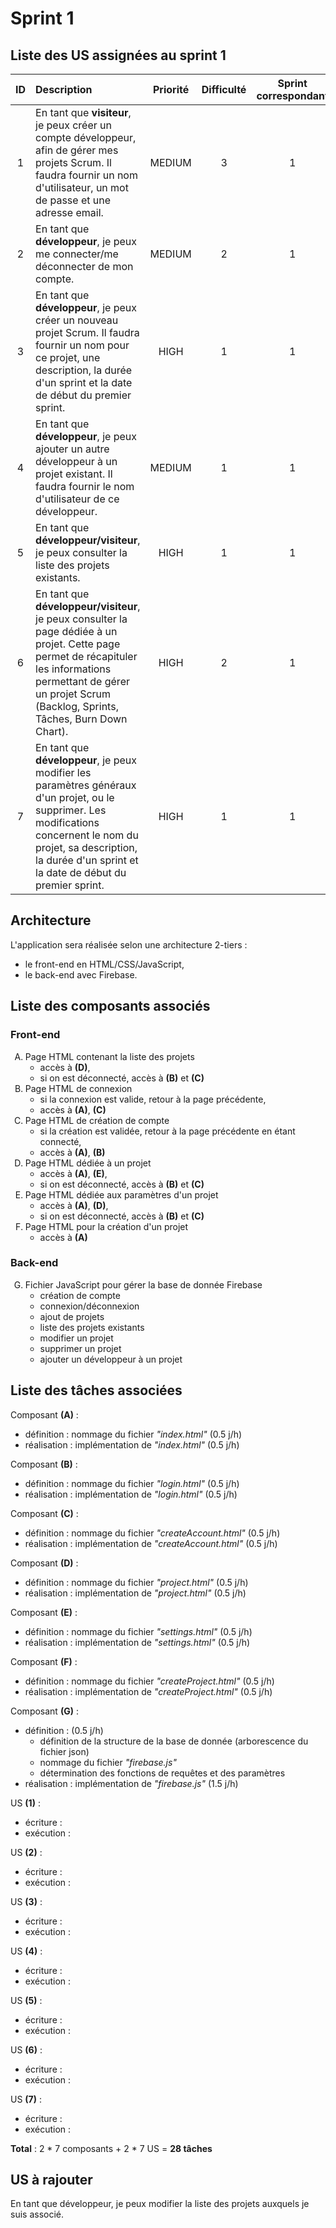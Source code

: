 <style type="text/css">
    ol { list-style-type: upper-alpha; }
</style>
# Sprint 1
## Liste des US assignées au sprint 1
|   ID  |   Description |   Priorité    |   Difficulté      | Sprint correspondant  |
|:-----:|:--------------|:-------------:|:-----------------:|:---------------------:|
|1|En tant que __visiteur__, je peux créer un compte développeur, afin de gérer mes projets Scrum. Il faudra fournir un nom d'utilisateur, un mot de passe et une adresse email.|MEDIUM| 3 | 1 |
|2|En tant que __développeur__, je peux me connecter/me déconnecter de mon compte.|MEDIUM| 2 | 1 |
|3|En tant que __développeur__, je peux créer un nouveau projet Scrum. Il faudra fournir un nom pour ce projet, une description, la durée d'un sprint et la date de début du premier sprint. |HIGH| 1 | 1 |
|4|En tant que __développeur__, je peux ajouter un autre développeur à un projet existant. Il faudra fournir le nom d'utilisateur de ce développeur.|MEDIUM| 1 | 1 |
|5|En tant que __développeur/visiteur__, je peux consulter la liste des projets existants.|HIGH| 1 | 1 |
|6|En tant que __développeur/visiteur__, je peux consulter la page dédiée à un projet. Cette page permet de récapituler les informations permettant de gérer un projet Scrum (Backlog, Sprints, Tâches, Burn Down Chart).|HIGH| 2 | 1 |
|7|En tant que __développeur__, je peux modifier les paramètres généraux d'un projet, ou le supprimer. Les modifications concernent le nom du projet, sa description, la durée d'un sprint et la date de début du premier sprint.|HIGH| 1 | 1 |

## Architecture

L'application sera réalisée selon une architecture 2-tiers :
* le front-end en HTML/CSS/JavaScript,
* le back-end avec Firebase.

## Liste des composants associés
### Front-end
1. Page HTML contenant la liste des projets
    * accès à __(D)__,
    * si on est déconnecté, accès à __(B)__ et __(C)__
2. Page HTML de connexion
    * si la connexion est valide, retour à la page précédente,
    * accès à __(A)__, __(C)__
3. Page HTML de création de compte
    * si la création est validée, retour à la page précédente en étant connecté,
    * accès à __(A)__, __(B)__
4. Page HTML dédiée à un projet
    * accès à __(A)__, __(E)__,
    * si on est déconnecté, accès à __(B)__ et __(C)__
5. Page HTML dédiée aux paramètres d'un projet
    * accès à __(A)__, __(D)__,
    * si on est déconnecté, accès à __(B)__ et __(C)__
6. Page HTML pour la création d'un projet
    * accès à __(A)__

### Back-end
7. Fichier JavaScript pour gérer la base de donnée Firebase
    * création de compte
    * connexion/déconnexion
    * ajout de projets
    * liste des projets existants
    * modifier un projet
    * supprimer un projet
    * ajouter un développeur à un projet

## Liste des tâches associées

Composant __(A)__ :
  * définition : nommage du fichier _"index.html"_ (0.5 j/h)
  * réalisation : implémentation de _"index.html"_ (0.5 j/h)

Composant __(B)__ :
  * définition : nommage du fichier _"login.html"_ (0.5 j/h)
  * réalisation : implémentation de _"login.html"_ (0.5 j/h)

Composant __(C)__ :
  * définition : nommage du fichier _"createAccount.html"_ (0.5 j/h)
  * réalisation : implémentation de _"createAccount.html"_ (0.5 j/h)

Composant __(D)__ :
  * définition : nommage du fichier _"project.html"_ (0.5 j/h)
  * réalisation : implémentation de _"project.html"_ (0.5 j/h)

Composant __(E)__ :
  * définition : nommage du fichier _"settings.html"_ (0.5 j/h)
  * réalisation : implémentation de _"settings.html"_ (0.5 j/h)

Composant __(F)__ :
  * définition : nommage du fichier _"createProject.html"_ (0.5 j/h)
  * réalisation : implémentation de _"createProject.html"_ (0.5 j/h)

Composant __(G)__ :
  * définition : (0.5 j/h)
    * définition de la structure de la base de donnée (arborescence du fichier json)
    * nommage du fichier _"firebase.js"_
    * détermination des fonctions de requêtes et des paramètres
  * réalisation : implémentation de _"firebase.js"_ (1.5 j/h)

US __(1)__ :
  * écriture : 
  * exécution :

US __(2)__ :
  * écriture :
  * exécution :

US __(3)__ :
  * écriture :
  * exécution :

US __(4)__ :
  * écriture :
  * exécution :

US __(5)__ :
  * écriture :
  * exécution :

US __(6)__ :
  * écriture :
  * exécution :

US __(7)__ :
  * écriture :
  * exécution :

__Total__ : 2 \* 7 composants + 2 \* 7 US = __28 tâches__

## US à rajouter

En tant que développeur, je peux modifier la liste des projets auxquels je suis associé.